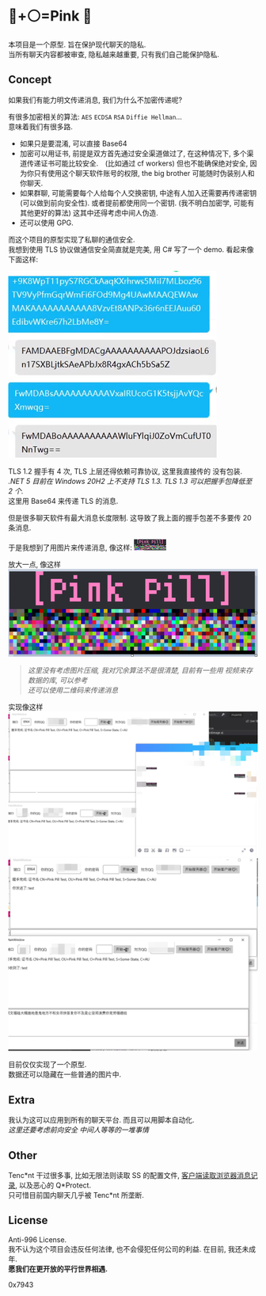 # 🔴+⚪=Pink 💊

本项目是一个原型. 旨在保护现代聊天的隐私.  
当所有聊天内容都被审查, 隐私越来越重要, 只有我们自己能保护隐私.

## Concept

如果我们有能力明文传递消息, 我们为什么不加密传递呢?

有很多加密相关的算法: `AES` `ECDSA` `RSA` `Diffie Hellman`...  
意味着我们有很多路.

- 如果只是要混淆, 可以直接 Base64
- 加密可以用证书, 前提是双方首先通过安全渠道做过了, 在这种情况下, 多个渠道传递证书可能比较安全.　(比如通过 cf workers) 但也不能确保绝对安全, 因为你只有使用这个聊天软件账号的权限, the big brother 可能随时伪装别人和你聊天.
- 如果群聊, 可能需要每个人给每个人交换密钥, 中途有人加入还需要再传递密钥 (可以做到前向安全性). 或者提前都使用同一个密钥. (我不明白加密学, 可能有其他更好的算法) 这其中还得考虑中间人伪造.
- 还可以使用 GPG.  

而这个项目的原型实现了私聊的通信安全.  
我想到使用 TLS 协议做通信安全简直就是完美, 用 C# 写了一个 demo. 看起来像下面这样:

![1](doc/pic1.png)

TLS 1.2 握手有 4 次, TLS 上层还得依赖可靠协议, 这里我直接传的 没有包装. _.NET 5 目前在 Windows 20H2 上不支持 TLS 1.3. TLS 1.3 可以把握手包降低至 2 个._  
这里用 Base64 来传递 TLS 的消息.

但是很多聊天软件有最大消息长度限制. 这导致了我上面的握手包差不多要传 20 条消息.

于是我想到了用图片来传递消息, 像这样:
![3](doc/pic4.png)

放大一点, 像这样
![5](doc/pic5.png)

> _这里没有考虑图片压缩, 我对冗余算法不是很清楚, 目前有一些用 视频来存数据的库, 可以参考_  
> _还可以使用二维码来传递消息_

实现像这样
![2](doc/pic2.png)
![3](doc/pic3.png)

目前仅仅实现了一个原型.  
数据还可以隐藏在一些普通的图片中.

## Extra

我认为这可以应用到所有的聊天平台. 而且可以用脚本自动化.  
_这里还要考虑前向安全 中间人等等的一堆事情_

## Other

Tenc\*nt 干过很多事, 比如无限法则读取 SS 的配置文件, [客户端读取浏览器消息记录](https://www.v2ex.com/t/745030?p=1), 以及恶心的 Q\*Protect.  
只可惜目前国内聊天几乎被 Tenc\*nt 所垄断.

## License

Anti-996 License.  
我不认为这个项目会违反任何法律, 也不会侵犯任何公司的利益. 在目前, 我还未成年.  
**愿我们在更开放的平行世界相遇.**

0x7943
